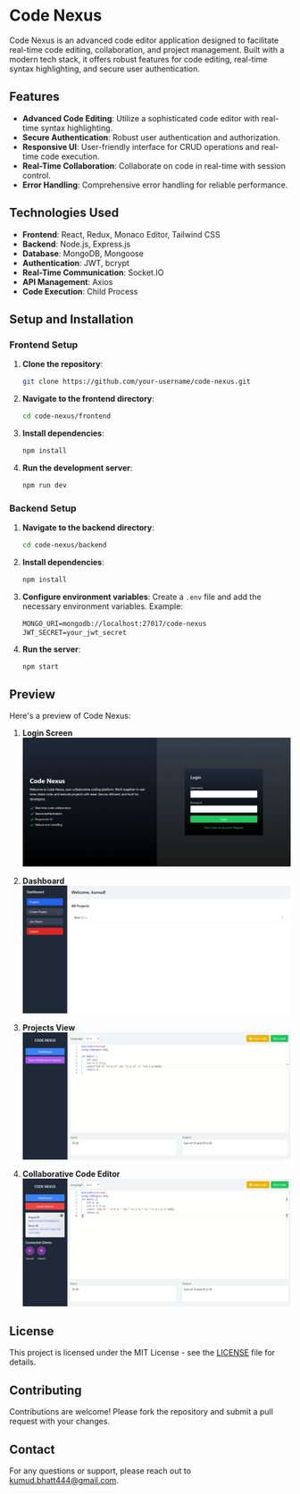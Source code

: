 # Code Nexus

Code Nexus is an advanced code editor application designed to facilitate real-time code editing, collaboration, and project management. Built with a modern tech stack, it offers robust features for code editing, real-time syntax highlighting, and secure user authentication.

## Features

- **Advanced Code Editing**: Utilize a sophisticated code editor with real-time syntax highlighting.
- **Secure Authentication**: Robust user authentication and authorization.
- **Responsive UI**: User-friendly interface for CRUD operations and real-time code execution.
- **Real-Time Collaboration**: Collaborate on code in real-time with session control.
- **Error Handling**: Comprehensive error handling for reliable performance.

## Technologies Used

- **Frontend**: React, Redux, Monaco Editor, Tailwind CSS
- **Backend**: Node.js, Express.js
- **Database**: MongoDB, Mongoose
- **Authentication**: JWT, bcrypt
- **Real-Time Communication**: Socket.IO
- **API Management**: Axios
- **Code Execution**: Child Process

## Setup and Installation

### Frontend Setup

1. **Clone the repository**:
    ```bash
    git clone https://github.com/your-username/code-nexus.git
    ```

2. **Navigate to the frontend directory**:
    ```bash
    cd code-nexus/frontend
    ```

3. **Install dependencies**:
    ```bash
    npm install
    ```

4. **Run the development server**:
    ```bash
    npm run dev
    ```

### Backend Setup

1. **Navigate to the backend directory**:
    ```bash
    cd code-nexus/backend
    ```

2. **Install dependencies**:
    ```bash
    npm install
    ```

3. **Configure environment variables**: Create a `.env` file and add the necessary environment variables. Example:
    ```
    MONGO_URI=mongodb://localhost:27017/code-nexus
    JWT_SECRET=your_jwt_secret
    ```

4. **Run the server**:
    ```bash
    npm start
    ```

## Preview

Here's a preview of Code Nexus:

1. **Login Screen**  
   ![Login Screen](https://github.com/KumudBhatt/Code-Nexus/blob/main/main/frontend/preview/1.png)

2. **Dashboard**  
   ![Dashboard](https://github.com/KumudBhatt/Code-Nexus/blob/main/main/frontend/preview/2.png)

3. **Projects View**  
   ![Projects View](https://github.com/KumudBhatt/Code-Nexus/blob/main/main/frontend/preview/3.png)

4. **Collaborative Code Editor**  
   ![Collaborative Code Editor](https://github.com/KumudBhatt/Code-Nexus/blob/main/main/frontend/preview/4.png)

## License

This project is licensed under the MIT License - see the [LICENSE](LICENSE) file for details.

## Contributing

Contributions are welcome! Please fork the repository and submit a pull request with your changes.

## Contact

For any questions or support, please reach out to [kumud.bhatt444@gmail.com](mailto:kumud.bhatt444@gmail.com).
